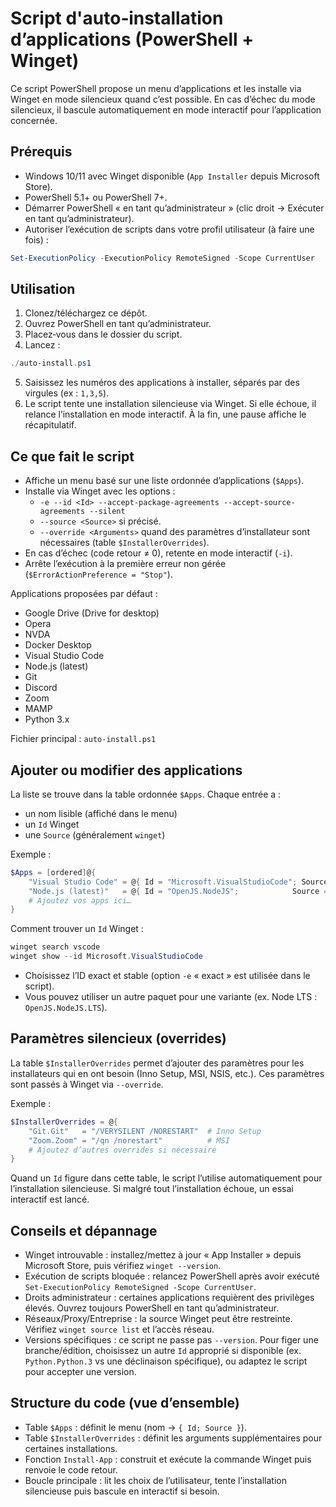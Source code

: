 # Script d'auto‑installation d’applications (PowerShell + Winget)

Ce script PowerShell propose un menu d’applications et les installe via Winget en mode silencieux quand c’est possible. En cas d’échec du mode silencieux, il bascule automatiquement en mode interactif pour l’application concernée.

## Prérequis

- Windows 10/11 avec Winget disponible (`App Installer` depuis Microsoft Store).
- PowerShell 5.1+ ou PowerShell 7+.
- Démarrer PowerShell « en tant qu’administrateur » (clic droit → Exécuter en tant qu’administrateur).
- Autoriser l’exécution de scripts dans votre profil utilisateur (à faire une fois) :

```powershell
Set-ExecutionPolicy -ExecutionPolicy RemoteSigned -Scope CurrentUser
```

## Utilisation

1. Clonez/téléchargez ce dépôt.
2. Ouvrez PowerShell en tant qu’administrateur.
3. Placez‑vous dans le dossier du script.
4. Lancez :

```powershell
./auto-install.ps1
```

5. Saisissez les numéros des applications à installer, séparés par des virgules (ex : `1,3,5`).
6. Le script tente une installation silencieuse via Winget. Si elle échoue, il relance l’installation en mode interactif. À la fin, une pause affiche le récapitulatif.

## Ce que fait le script

- Affiche un menu basé sur une liste ordonnée d’applications (`$Apps`).
- Installe via Winget avec les options :
  - `-e --id <Id> --accept-package-agreements --accept-source-agreements --silent`
  - `--source <Source>` si précisé.
  - `--override <Arguments>` quand des paramètres d’installateur sont nécessaires (table `$InstallerOverrides`).
- En cas d’échec (code retour ≠ 0), retente en mode interactif (`-i`).
- Arrête l’exécution à la première erreur non gérée (`$ErrorActionPreference = "Stop"`).

Applications proposées par défaut :
- Google Drive (Drive for desktop)
- Opera
- NVDA
- Docker Desktop
- Visual Studio Code
- Node.js (latest)
- Git
- Discord
- Zoom
- MAMP
- Python 3.x

Fichier principal : `auto-install.ps1`

## Ajouter ou modifier des applications

La liste se trouve dans la table ordonnée `$Apps`. Chaque entrée a :
- un nom lisible (affiché dans le menu)
- un `Id` Winget
- une `Source` (généralement `winget`)

Exemple :

```powershell
$Apps = [ordered]@{
    "Visual Studio Code" = @{ Id = "Microsoft.VisualStudioCode"; Source = "winget" }
    "Node.js (latest)"   = @{ Id = "OpenJS.NodeJS";            Source = "winget" }
    # Ajoutez vos apps ici…
}
```

Comment trouver un `Id` Winget :

```powershell
winget search vscode
winget show --id Microsoft.VisualStudioCode
```

- Choisissez l’ID exact et stable (option `-e` « exact » est utilisée dans le script).
- Vous pouvez utiliser un autre paquet pour une variante (ex. Node LTS : `OpenJS.NodeJS.LTS`).

## Paramètres silencieux (overrides)

La table `$InstallerOverrides` permet d’ajouter des paramètres pour les installateurs qui en ont besoin (Inno Setup, MSI, NSIS, etc.). Ces paramètres sont passés à Winget via `--override`.

Exemple :

```powershell
$InstallerOverrides = @{
    "Git.Git"   = "/VERYSILENT /NORESTART"  # Inno Setup
    "Zoom.Zoom" = "/qn /norestart"          # MSI
    # Ajoutez d’autres overrides si nécessaire
}
```

Quand un `Id` figure dans cette table, le script l’utilise automatiquement pour l’installation silencieuse. Si malgré tout l’installation échoue, un essai interactif est lancé.

## Conseils et dépannage

- Winget introuvable : installez/mettez à jour « App Installer » depuis Microsoft Store, puis vérifiez `winget --version`.
- Exécution de scripts bloquée : relancez PowerShell après avoir exécuté `Set-ExecutionPolicy RemoteSigned -Scope CurrentUser`.
- Droits administrateur : certaines applications requièrent des privilèges élevés. Ouvrez toujours PowerShell en tant qu’administrateur.
- Réseaux/Proxy/Entreprise : la source Winget peut être restreinte. Vérifiez `winget source list` et l’accès réseau.
- Versions spécifiques : ce script ne passe pas `--version`. Pour figer une branche/édition, choisissez un autre `Id` approprié si disponible (ex. `Python.Python.3` vs une déclinaison spécifique), ou adaptez le script pour accepter une version.

## Structure du code (vue d’ensemble)

- Table `$Apps` : définit le menu (nom → `{ Id; Source }`).
- Table `$InstallerOverrides` : définit les arguments supplémentaires pour certaines installations.
- Fonction `Install-App` : construit et exécute la commande Winget puis renvoie le code retour.
- Boucle principale : lit les choix de l’utilisateur, tente l’installation silencieuse puis bascule en interactif si besoin.

